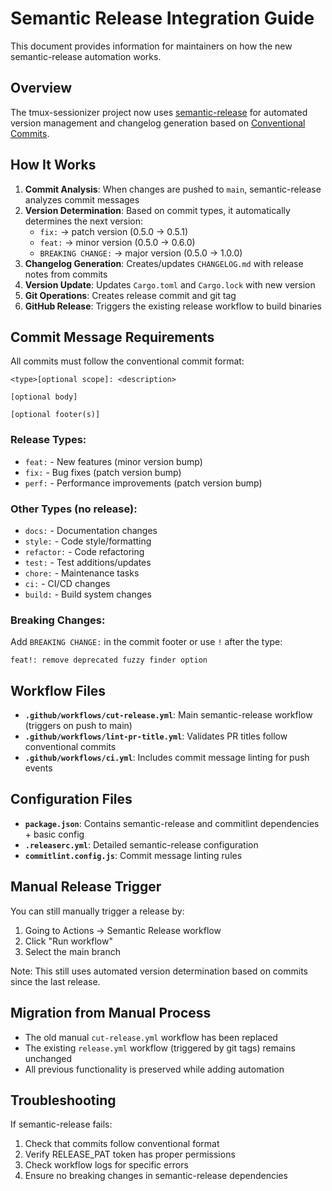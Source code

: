 # Semantic Release Integration Guide

This document provides information for maintainers on how the new semantic-release automation works.

## Overview

The tmux-sessionizer project now uses [semantic-release](https://github.com/semantic-release/semantic-release) for automated version management and changelog generation based on [Conventional Commits](https://www.conventionalcommits.org/).

## How It Works

1. **Commit Analysis**: When changes are pushed to `main`, semantic-release analyzes commit messages
2. **Version Determination**: Based on commit types, it automatically determines the next version:
   - `fix:` → patch version (0.5.0 → 0.5.1)
   - `feat:` → minor version (0.5.0 → 0.6.0)
   - `BREAKING CHANGE:` → major version (0.5.0 → 1.0.0)
3. **Changelog Generation**: Creates/updates `CHANGELOG.md` with release notes from commits
4. **Version Update**: Updates `Cargo.toml` and `Cargo.lock` with new version
5. **Git Operations**: Creates release commit and git tag
6. **GitHub Release**: Triggers the existing release workflow to build binaries

## Commit Message Requirements

All commits must follow the conventional commit format:

```
<type>[optional scope]: <description>

[optional body]

[optional footer(s)]
```

### Release Types:
- `feat:` - New features (minor version bump)
- `fix:` - Bug fixes (patch version bump)
- `perf:` - Performance improvements (patch version bump)

### Other Types (no release):
- `docs:` - Documentation changes
- `style:` - Code style/formatting
- `refactor:` - Code refactoring
- `test:` - Test additions/updates
- `chore:` - Maintenance tasks
- `ci:` - CI/CD changes
- `build:` - Build system changes

### Breaking Changes:
Add `BREAKING CHANGE:` in the commit footer or use `!` after the type:
```
feat!: remove deprecated fuzzy finder option
```

## Workflow Files

- **`.github/workflows/cut-release.yml`**: Main semantic-release workflow (triggers on push to main)
- **`.github/workflows/lint-pr-title.yml`**: Validates PR titles follow conventional commits
- **`.github/workflows/ci.yml`**: Includes commit message linting for push events

## Configuration Files

- **`package.json`**: Contains semantic-release and commitlint dependencies + basic config
- **`.releaserc.yml`**: Detailed semantic-release configuration
- **`commitlint.config.js`**: Commit message linting rules

## Manual Release Trigger

You can still manually trigger a release by:
1. Going to Actions → Semantic Release workflow
2. Click "Run workflow"
3. Select the main branch

Note: This still uses automated version determination based on commits since the last release.

## Migration from Manual Process

- The old manual `cut-release.yml` workflow has been replaced
- The existing `release.yml` workflow (triggered by git tags) remains unchanged
- All previous functionality is preserved while adding automation

## Troubleshooting

If semantic-release fails:
1. Check that commits follow conventional format
2. Verify RELEASE_PAT token has proper permissions
3. Check workflow logs for specific errors
4. Ensure no breaking changes in semantic-release dependencies
